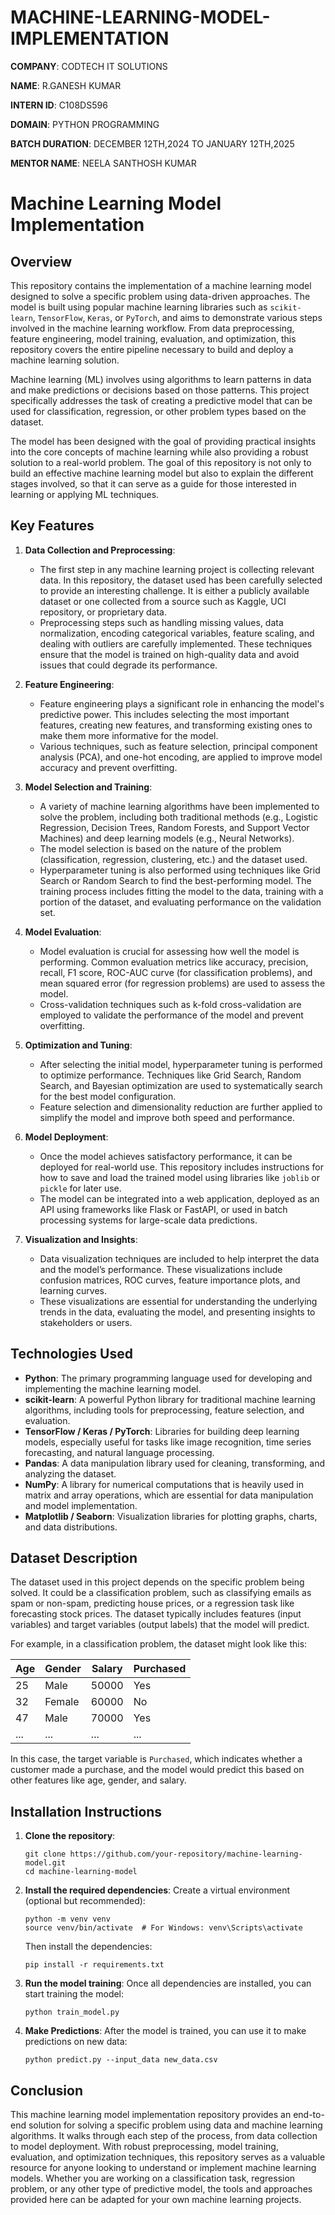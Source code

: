 # MACHINE-LEARNING-MODEL-IMPLEMENTATION

**COMPANY**: CODTECH IT SOLUTIONS

**NAME**: R.GANESH KUMAR

**INTERN ID**: C108DS596

**DOMAIN**: PYTHON PROGRAMMING

**BATCH DURATION**: DECEMBER 12TH,2024 TO JANUARY 12TH,2025

**MENTOR NAME**: NEELA SANTHOSH KUMAR

# Machine Learning Model Implementation

## Overview

This repository contains the implementation of a machine learning model designed to solve a specific problem using data-driven approaches. The model is built using popular machine learning libraries such as `scikit-learn`, `TensorFlow`, `Keras`, or `PyTorch`, and aims to demonstrate various steps involved in the machine learning workflow. From data preprocessing, feature engineering, model training, evaluation, and optimization, this repository covers the entire pipeline necessary to build and deploy a machine learning solution.

Machine learning (ML) involves using algorithms to learn patterns in data and make predictions or decisions based on those patterns. This project specifically addresses the task of creating a predictive model that can be used for classification, regression, or other problem types based on the dataset.

The model has been designed with the goal of providing practical insights into the core concepts of machine learning while also providing a robust solution to a real-world problem. The goal of this repository is not only to build an effective machine learning model but also to explain the different stages involved, so that it can serve as a guide for those interested in learning or applying ML techniques.

## Key Features

1. **Data Collection and Preprocessing**:
   - The first step in any machine learning project is collecting relevant data. In this repository, the dataset used has been carefully selected to provide an interesting challenge. It is either a publicly available dataset or one collected from a source such as Kaggle, UCI repository, or proprietary data.
   - Preprocessing steps such as handling missing values, data normalization, encoding categorical variables, feature scaling, and dealing with outliers are carefully implemented. These techniques ensure that the model is trained on high-quality data and avoid issues that could degrade its performance.

2. **Feature Engineering**:
   - Feature engineering plays a significant role in enhancing the model's predictive power. This includes selecting the most important features, creating new features, and transforming existing ones to make them more informative for the model.
   - Various techniques, such as feature selection, principal component analysis (PCA), and one-hot encoding, are applied to improve model accuracy and prevent overfitting.

3. **Model Selection and Training**:
   - A variety of machine learning algorithms have been implemented to solve the problem, including both traditional methods (e.g., Logistic Regression, Decision Trees, Random Forests, and Support Vector Machines) and deep learning models (e.g., Neural Networks).
   - The model selection is based on the nature of the problem (classification, regression, clustering, etc.) and the dataset used.
   - Hyperparameter tuning is also performed using techniques like Grid Search or Random Search to find the best-performing model. The training process includes fitting the model to the data, training with a portion of the dataset, and evaluating performance on the validation set.

4. **Model Evaluation**:
   - Model evaluation is crucial for assessing how well the model is performing. Common evaluation metrics like accuracy, precision, recall, F1 score, ROC-AUC curve (for classification problems), and mean squared error (for regression problems) are used to assess the model.
   - Cross-validation techniques such as k-fold cross-validation are employed to validate the performance of the model and prevent overfitting.

5. **Optimization and Tuning**:
   - After selecting the initial model, hyperparameter tuning is performed to optimize performance. Techniques like Grid Search, Random Search, and Bayesian optimization are used to systematically search for the best model configuration.
   - Feature selection and dimensionality reduction are further applied to simplify the model and improve both speed and performance.

6. **Model Deployment**:
   - Once the model achieves satisfactory performance, it can be deployed for real-world use. This repository includes instructions for how to save and load the trained model using libraries like `joblib` or `pickle` for later use.
   - The model can be integrated into a web application, deployed as an API using frameworks like Flask or FastAPI, or used in batch processing systems for large-scale data predictions.

7. **Visualization and Insights**:
   - Data visualization techniques are included to help interpret the data and the model’s performance. These visualizations include confusion matrices, ROC curves, feature importance plots, and learning curves.
   - These visualizations are essential for understanding the underlying trends in the data, evaluating the model, and presenting insights to stakeholders or users.

## Technologies Used

- **Python**: The primary programming language used for developing and implementing the machine learning model.
- **scikit-learn**: A powerful Python library for traditional machine learning algorithms, including tools for preprocessing, feature selection, and evaluation.
- **TensorFlow / Keras / PyTorch**: Libraries for building deep learning models, especially useful for tasks like image recognition, time series forecasting, and natural language processing.
- **Pandas**: A data manipulation library used for cleaning, transforming, and analyzing the dataset.
- **NumPy**: A library for numerical computations that is heavily used in matrix and array operations, which are essential for data manipulation and model implementation.
- **Matplotlib / Seaborn**: Visualization libraries for plotting graphs, charts, and data distributions.

## Dataset Description

The dataset used in this project depends on the specific problem being solved. It could be a classification problem, such as classifying emails as spam or non-spam, predicting house prices, or a regression task like forecasting stock prices. The dataset typically includes features (input variables) and target variables (output labels) that the model will predict.

For example, in a classification problem, the dataset might look like this:

| Age | Gender | Salary | Purchased |
| --- | ------ | ------ | --------- |
| 25  | Male   | 50000  | Yes       |
| 32  | Female | 60000  | No        |
| 47  | Male   | 70000  | Yes       |
| ... | ...    | ...    | ...       |

In this case, the target variable is `Purchased`, which indicates whether a customer made a purchase, and the model would predict this based on other features like age, gender, and salary.

## Installation Instructions

1. **Clone the repository**:
   ```
   git clone https://github.com/your-repository/machine-learning-model.git
   cd machine-learning-model
   ```

2. **Install the required dependencies**:
   Create a virtual environment (optional but recommended):
   ```
   python -m venv venv
   source venv/bin/activate  # For Windows: venv\Scripts\activate
   ```
   Then install the dependencies:
   ```
   pip install -r requirements.txt
   ```

3. **Run the model training**:
   Once all dependencies are installed, you can start training the model:
   ```
   python train_model.py
   ```

4. **Make Predictions**:
   After the model is trained, you can use it to make predictions on new data:
   ```
   python predict.py --input_data new_data.csv
   ```

## Conclusion

This machine learning model implementation repository provides an end-to-end solution for solving a specific problem using data and machine learning algorithms. It walks through each step of the process, from data collection to model deployment. With robust preprocessing, model training, evaluation, and optimization techniques, this repository serves as a valuable resource for anyone looking to understand or implement machine learning models. Whether you are working on a classification task, regression problem, or any other type of predictive model, the tools and approaches provided here can be adapted for your own machine learning projects.
